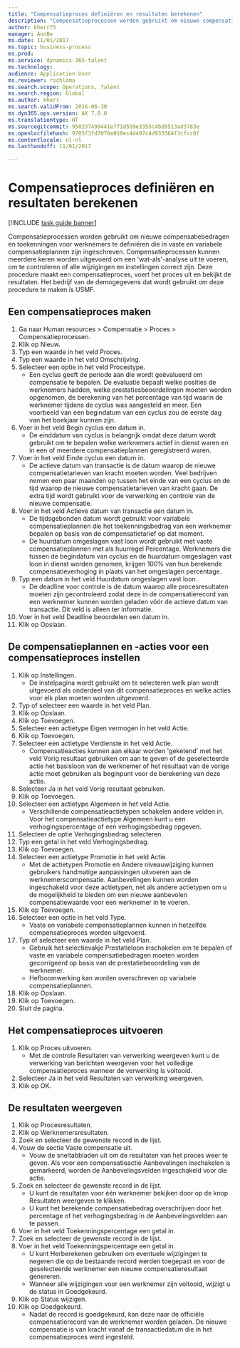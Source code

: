 ```yaml
--- 
title: "Compensatieproces definiëren en resultaten berekenen"
description: "Compensatieprocessen worden gebruikt om nieuwe compensatiebedragen en toekenningen voor werknemers te definiëren die in vaste en variabele compensatieplannen zijn ingeschreven."
author: kherr75
manager: AnnBe
ms.date: 11/01/2017
ms.topic: business-process
ms.prod: 
ms.service: dynamics-365-talent
ms.technology: 
audience: Application User
ms.reviewer: rschloma
ms.search.scope: Operations, Talent
ms.search.region: Global
ms.author: kherr
ms.search.validFrom: 2016-06-30
ms.dyn365.ops.version: AX 7.0.0
ms.translationtype: HT
ms.sourcegitcommit: 950237499441e7f1d5b9e3355c4bd9513ad3783e
ms.openlocfilehash: 9705f3fd7076e010ec4d497c4d933364f3cfcc8f
ms.contentlocale: nl-nl
ms.lasthandoff: 11/01/2017

---
```

# <a name="define-compensation-process-and-calculate-results"></a>Compensatieproces definiëren en resultaten berekenen

[!INCLUDE [task guide banner](../../includes/task-guide-banner.md)]

Compensatieprocessen worden gebruikt om nieuwe compensatiebedragen en toekenningen voor werknemers te definiëren die in vaste en variabele compensatieplannen zijn ingeschreven. Compensatieprocessen kunnen meerdere keren worden uitgevoerd om een 'wat-als'-analyse uit te voeren, om te controleren of alle wijzigingen en instellingen correct zijn. Deze procedure maakt een compensatieproces, voert het proces uit en bekijkt de resultaten. Het bedrijf van de demogegevens dat wordt gebruikt om deze procedure te maken is USMF.


## <a name="create-a-compensation-process"></a>Een compensatieproces maken
1. Ga naar Human resources > Compensatie > Proces > Compensatieprocessen.
2. Klik op Nieuw.
3. Typ een waarde in het veld Proces.
4. Typ een waarde in het veld Omschrijving.
5. Selecteer een optie in het veld Procestype.
    * Een cyclus geeft de periode aan die wordt geëvalueerd om compensatie te bepalen. De evaluatie bepaalt welke posities de werknemers hadden, welke prestatiesbeoordelingen moeten worden opgenomen, de berekening van het percentage van tijd waarin de werknemer tijdens de cyclus was aangesteld en meer. Een voorbeeld van een begindatum van een cyclus zou de eerste dag van het boekjaar kunnen zijn.  
6. Voer in het veld Begin cyclus een datum in.
    * De einddatum van cyclus is belangrijk omdat deze datum wordt gebruikt om te bepalen welke werknemers actief in dienst waren en in een of meerdere compensatieplannen geregistreerd waren.  
7. Voer in het veld Einde cyclus een datum in.
    * De actieve datum van transactie is de datum waarop de nieuwe compensatietarieven van kracht moeten worden. Veel bedrijven nemen een paar maanden op tussen het einde van een cyclus en de tijd waarop de nieuwe compensatietarieven van kracht gaan. De extra tijd wordt gebruikt voor de verwerking en controle van de nieuwe compensatie.  
8. Voer in het veld Actieve datum van transactie een datum in.
    * De tijdsgebonden datum wordt gebruikt voor variabele compensatieplannen die het toekenningsbedrag van een werknemer bepalen op basis van de compensatietarief op dat moment.  
    * De huurdatum omgeslagen vast loon wordt gebruikt met vaste compensatieplannen met als huurregel Percentage.  Werknemers die tussen de begindatum van cyclus en de huurdatum omgeslagen vast loon in dienst worden genomen, krijgen 100% van hun berekende compensatieverhoging in plaats van het omgeslagen percentage.  
9. Typ een datum in het veld Huurdatum omgeslagen vast loon.
    * De deadline voor controle is de datum waarop alle procesresultaten moeten zijn gecontroleerd zodat deze in de compensatierecord van een werknemer kunnen worden geladen vóór de actieve datum van transactie. Dit veld is alleen ter informatie.  
10. Voer in het veld Deadline beoordelen een datum in.
11. Klik op Opslaan.

## <a name="setup-the-compensation-plans-and-actions-for-a-compensation-process"></a>De compensatieplannen en -acties voor een compensatieproces instellen
1. Klik op Instellingen.
    * De instelpagina wordt gebruikt om te selecteren welk plan wordt uitgevoerd als onderdeel van dit compensatieproces en welke acties voor elk plan moeten worden uitgevoerd.  
2. Typ of selecteer een waarde in het veld Plan.
3. Klik op Opslaan.
4. Klik op Toevoegen.
5. Selecteer een actietype Eigen vermogen in het veld Actie.
6. Klik op Toevoegen.
7. Selecteer een actietype Verdienste in het veld Actie.
    * Compensatieacties kunnen aan elkaar worden 'geketend' met het veld Vorig resultaat gebruiken om aan te geven of de geselecteerde actie het basisloon van de werknemer of het resultaat van de vorige actie moet gebruiken als beginpunt voor de berekening van deze actie.  
8. Selecteer Ja in het veld Vorig resultaat gebruiken.
9. Klik op Toevoegen.
10. Selecteer een actietype Algemeen in het veld Actie.
    * Verschillende compensatieactietypen schakelen andere velden in. Voor het compensatieactietype Algemeen kunt u een verhogingspercentage of een verhogingsbedrag opgeven.  
11. Selecteer de optie Verhogingsbedrag selecteren.
12. Typ een getal in het veld Verhogingsbedrag.
13. Klik op Toevoegen.
14. Selecteer een actietype Promotie in het veld Actie.
    * Met de actietypen Promotie en Andere niveauwijziging kunnen gebruikers handmatige aanpassingen uitvoeren aan de werknemerscompensatie. Aanbevelingen kunnen worden ingeschakeld voor deze actietypen, net als andere actietypen om u de mogelijkheid te bieden om een nieuwe aanbevolen compensatiewaarde voor een werknemer in te voeren.  
15. Klik op Toevoegen.
16. Selecteer een optie in het veld Type.
    * Vaste en variabele compensatieplannen kunnen in hetzelfde compensatieproces worden uitgevoerd.  
17. Typ of selecteer een waarde in het veld Plan.
    * Gebruik het selectievakje Prestatieloon inschakelen om te bepalen of vaste en variabele compensatiebedragen moeten worden gecorrigeerd op basis van de prestatiebeoordeling van de werknemer.  
    * Hefboomwerking kan worden overschreven op variabele compensatieplannen.  
18. Klik op Opslaan.
19. Klik op Toevoegen.
20. Sluit de pagina.

## <a name="run-the-compensation-process"></a>Het compensatieproces uitvoeren
1. Klik op Proces uitvoeren.
    * Met de controle Resultaten van verwerking weergeven kunt u de verwerking van berichten weergeven voor het volledige compensatieproces wanneer de verwerking is voltooid.  
2. Selecteer Ja in het veld Resultaten van verwerking weergeven.
3. Klik op OK.

## <a name="view-the-results"></a>De resultaten weergeven
1. Klik op Procesresultaten.
2. Klik op Werknemersresultaten.
3. Zoek en selecteer de gewenste record in de lijst.
4. Vouw de sectie Vaste compensatie uit.
    * Vouw de sneltabbladen uit om de resultaten van het proces weer te geven. Als voor een compensatieactie Aanbevelingen inschakelen is gemarkeerd, worden de Aanbevelingsvelden ingeschakeld voor die actie.  
5. Zoek en selecteer de gewenste record in de lijst.
    * U kunt de resultaten voor één werknemer bekijken door op de knop Resultaten weergeven te klikken.  
    * U kunt het berekende compensatiebedrag overschrijven door het percentage of het verhogingsbedrag in de Aanbevelingsvelden aan te passen.  
6. Voer in het veld Toekenningspercentage een getal in.
7. Zoek en selecteer de gewenste record in de lijst.
8. Voer in het veld Toekenningspercentage een getal in.
    * U kunt Herberekenen gebruiken om eventuele wijzigingen te negeren die op de bestaande record werden toegepast en voor de geselecteerde werknemer een nieuwe compensatieresultaat genereren.  
    * Wanneer alle wijzigingen voor een werknemer zijn voltooid, wijzigt u de status in Goedgekeurd.  
9. Klik op Status wijzigen.
10. Klik op Goedgekeurd.
    * Nadat de record is goedgekeurd, kan deze naar de officiële compensatierecord van de werknemer worden geladen. De nieuwe compensatie is van kracht vanaf de transactiedatum die in het compensatieproces werd ingesteld.  


